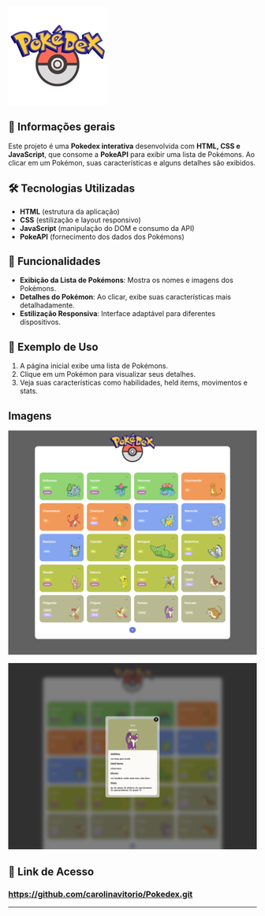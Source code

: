 <img align=center>![alt text](assets/pokedex_icon.png)</img>

## 📌 Informações gerais

Este projeto é uma **Pokedex interativa** desenvolvida com **HTML, CSS e JavaScript**, que consome a **PokeAPI** para exibir uma lista de Pokémons. Ao clicar em um Pokémon, suas características e alguns detalhes são exibidos.

## 🛠 Tecnologias Utilizadas

- **HTML** (estrutura da aplicação)
- **CSS** (estilização e layout responsivo)
- **JavaScript** (manipulação do DOM e consumo da API)
- **PokeAPI** (fornecimento dos dados dos Pokémons)

## 🚀 Funcionalidades
- **Exibição da Lista de Pokémons**: Mostra os nomes e imagens dos Pokémons.
- **Detalhes do Pokémon**: Ao clicar, exibe suas características mais detalhadamente.
- **Estilização Responsiva**: Interface adaptável para diferentes dispositivos.

## 📌 Exemplo de Uso
1. A página inicial exibe uma lista de Pokémons.
2. Clique em um Pokémon para visualizar seus detalhes.
3. Veja suas características como habilidades, held items, movimentos e stats.

## Imagens

![alt text](assets/pokemons.png)

![alt text](assets/detalhes.png)



## 🔗 Link de Acesso
### https://github.com/carolinavitorio/Pokedex.git
---